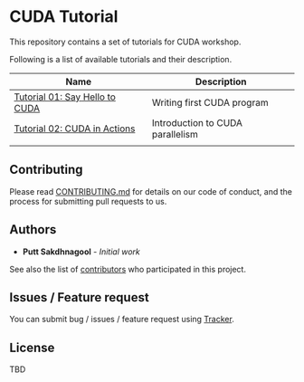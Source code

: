 # CUDA Tutorial 

This repository contains a set of tutorials for CUDA workshop. 

Following is a list of available tutorials and their description. 

| Name                                             | Description   |
|--------------------------------------------------|---------------|
| [Tutorial 01: Say Hello to CUDA](./tutorials/tutorial01/) | Writing first CUDA program |
| [Tutorial 02: CUDA in Actions](./tutorials/tutorial02/)   | Introduction to CUDA parallelism |
| | |

## Contributing

Please read [CONTRIBUTING.md](https://gist.github.com/PurpleBooth/b24679402957c63ec426) for details on our code of conduct, and the process for submitting pull requests to us.

## Authors

* **Putt Sakdhnagool** - *Initial work* 

See also the list of [contributors](https://github.com/puttsk/cuda-tutorial/graphs/contributors) who participated in this project.

## Issues / Feature request

You can submit bug / issues / feature request using [Tracker](https://github.com/puttsk/cuda-tutorial/issues).

## License

TBD

